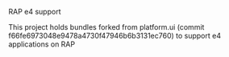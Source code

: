 RAP e4 support

This project holds bundles forked from platform.ui (commit f66fe6973048e9478a4730f47946b6b3131ec760) to support e4 applications on RAP
